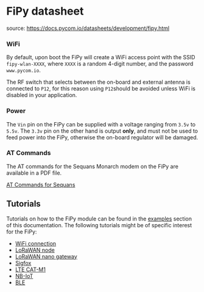 # FiPy datasheet

source: https://docs.pycom.io/datasheets/development/fipy.html

### WiFi

By default, upon boot the FiPy will create a WiFi access point with the SSID `fipy-wlan-XXXX`, where `XXXX` is a random 4-digit number, and the password `www.pycom.io`.

The RF switch that selects between the on-board and external antenna is connected to `P12`, for this reason using `P12`should be avoided unless WiFi is disabled in your application.

### Power

The `Vin` pin on the FiPy can be supplied with a voltage ranging from `3.5v` to `5.5v`. The `3.3v` pin on the other hand is output **only**, and must not be used to feed power into the FiPy, otherwise the on-board regulator will be damaged.

### AT Commands

The AT commands for the Sequans Monarch modem on the FiPy are available in a PDF file.

[AT Commands for Sequans](https://docs.pycom.io/.gitbook/assets/Monarch-LR5110-ATCmdRefMan-rev6_noConfidential.pdf)

## Tutorials

Tutorials on how to the FiPy module can be found in the [examples](https://docs.pycom.io/tutorials/introduction.html) section of this documentation. The following tutorials might be of specific interest for the FiPy:

- [WiFi connection](https://docs.pycom.io/tutorials/all/wlan.html)
- [LoRaWAN node](https://docs.pycom.io/tutorials/lora/lorawan-abp.html)
- [LoRaWAN nano gateway](https://docs.pycom.io/tutorials/lora/lorawan-nano-gateway.html)
- [Sigfox](https://docs.pycom.io/tutorials/sigfox.html)
- [LTE CAT-M1](https://docs.pycom.io/tutorials/lte/cat-m1.html)
- [NB-IoT](https://docs.pycom.io/tutorials/lte/nb-iot.html)
- [BLE](https://docs.pycom.io/tutorials/all/ble.html)